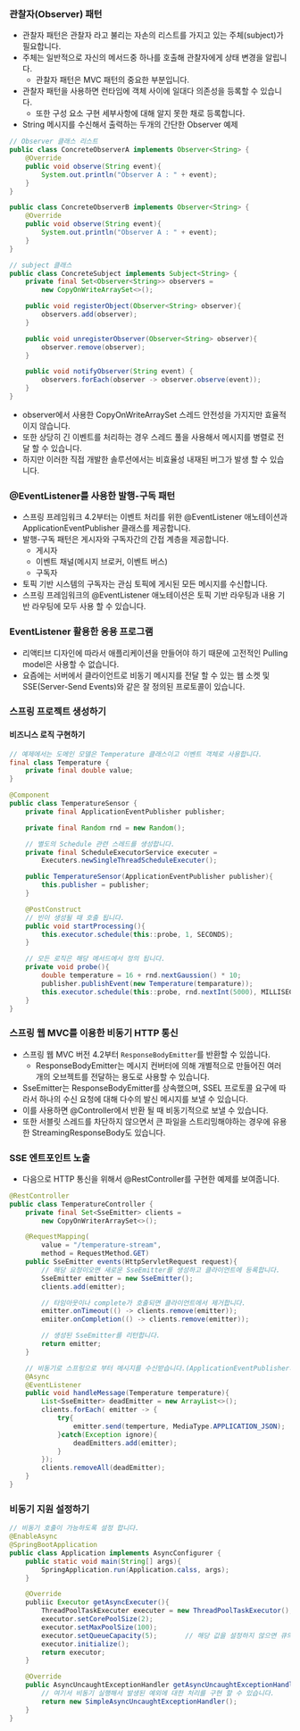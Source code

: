 ### 관찰자(Observer) 패턴
* 관찰자 패턴은 관찰자 라고 불리는 자손의 리스트를 가지고 있는 주체(subject)가 필요합니다. 
* 주체는 일반적으로 자신의 메서드중 하나를 호출해 관찰자에게 상태 변경을 알립니다.
  * 관찰자 패턴은 MVC 패턴의 중요한 부분입니다. 
* 관찰자 패턴을 사용하면 런타임에 객체 사이에 일대다 의존성을 등록할 수 있습니다. 
  * 또한 구성 요소 구현 세부사항에 대해 알지 못한 채로 등록합니다.
* String 메시지를 수신해서 출력하는 두개의 간단한 Observer 예제
```java
// Observer 클래스 리스트
public class ConcreteObserverA implements Observer<String> {
    @Override
    public void observe(String event){
        System.out.println("Observer A : " + event);
    }
}

public class ConcreteObserverB implements Observer<String> {
    @Override
    public void observe(String event){
        System.out.println("Observer A : " + event);
    }
}

// subject 클래스
public class ConcreteSubject implements Subject<String> {
    private final Set<Observer<String>> observers = 
        new CopyOnWriteArraySet<>();   

    public void registerObject(Observer<String> observer){
        observers.add(observer);
    }

    public void unregisterObserver(Observer<String> observer){
        observer.remove(observer);
    }

    public void notifyObserver(String event) {
        observers.forEach(observer -> observer.observe(event));
    }
}
```
* observer에서 사용한 CopyOnWriteArraySet 스레드 안전성을 가지지만 효율적이지 않습니다.
* 또한 상당히 긴 이벤트를 처리하는 경우 스레드 풀을 사용해서 메시지를 병렬로 전달 할 수 있습니다. 
* 하지만 이러한 직접 개발한 솔루션에서는 비효율성 내재된 버그가 발생 할 수 있습니다. 

### @EventListener를 사용한 발행-구독 패턴
* 스프링 프레임워크 4.2부터는 이벤트 처리를 위한 @EventListener 애노테이션과 ApplicationEventPublisher 클래스를 제공합니다. 
* 발행-구독 패턴은 게시자와 구독자간의 간접 계층을 제공합니다.
  * 게시자
  * 이벤트 채널(메시지 브로커, 이벤트 버스)
  * 구독자
* 토픽 기반 시스템의 구독자는 관심 토픽에 게시된 모든 메시지를 수신합니다. 
* 스프링 프레임워크의 @EventListener 애노테이션은 토픽 기반 라우팅과 내용 기반 라우팅에 모두 사용 할 수 있습니다. 

### EventListener 활용한 응용 프로그램
* 리액티브 디자인에 따라서 애플리케이션을 만들어야 하기 때문에 고전적인 Pulling model은 사용할 수 없습니다.
* 요즘에는 서버에서 클라이언트로 비동기 메시지를 전달 할 수 있는 웹 소켓 및 SSE(Server-Send Events)와 같은 잘 정의된 프로토콜이 있습니다.

### 스프링 프로젝트 생성하기 
#### 비즈니스 로직 구현하기 
```java
// 예제에서는 도메인 모델은 Temperature 클래스이고 이벤트 객체로 사용합니다.
final class Temperature {
    private final double value;
}

@Component
public class TemperatureSensor {
    private final ApplicationEventPublisher publisher;          

    private final Random rnd = new Random();

    // 별도의 Schedule 관련 스레드를 생성합니다. 
    private final ScheduleExecutorService executer = 
        Executers.newSingleThreadScheduleExecuter();

    public TemperatureSensor(ApplicationEventPublisher publisher){
        this.publisher = publisher;
    }

    @PostConstruct
    // 빈이 생성될 때 호출 됩니다.
    public void startProcessing(){
        this.executor.schedule(this::probe, 1, SECONDS);
    }

    // 모든 로직은 해당 메서드에서 정의 됩니다. 
    private void probe(){
        double temperature = 16 + rnd.nextGaussion() * 10;
        publisher.publishEvent(new Temperature(temparature));
        this.executor.schedule(this::probe, rnd.nextInt(5000), MILLISECONDS);
    }
}
```

### 스프링 웹 MVC를 이용한 비동기 HTTP 통신 
* 스프링 웹 MVC 버전 4.2부터 `ResponseBodyEmitter`를 반환할 수 있씁니다. 
  * ResponseBodyEmitter는 메시지 컨버터에 의해 개별적으로 만들어진 여러 개의 오브젝트를 전달하는 용도로 사용할 수 있습니다.
* SseEmitter는 ResponseBodyEmitter를 상속했으며, SSEL 프로토콜 요구에 따라서 하나의 수신 요청에 대해 다수의 발신 메시지를 보낼 수 있습니다.
* 이를 사용하면 @Controller에서 반환 될 때 비동기적으로 보낼 수 있습니다. 
* 또한 서블릿 스레드를 차단하지 않으면서 큰 파일을 스트리밍해야하는 경우에 유용한 StreamingResponseBody도 있습니다. 

### SSE 엔트포인트 노출
* 다음으로 HTTP 통신을 위해서 @RestController를 구현한 예제를 보여줍니다.
```java
@RestController
public class TemperatureController {
    private final Set<SseEmitter> clients = 
        new CopyOnWriterArraySet<>();

    @RequestMapping(
        value = "/temperature-stream",
        method = RequestMethod.GET)
    public SseEmitter events(HttpServletRequest request){
        // 해당 요청이오면 새로운 SseEmitter를 생성하고 클라이언트에 등록합니다.
        SseEmitter emitter = new SseEmitter();
        clients.add(emitter);

        // 타임아웃이나 complete가 호출되면 클라이언트에서 제거합니다. 
        emitter.onTimeout(() -> clients.remove(emitter));
        emiiter.onCompletion(() -> clients.remove(emitter));

        // 생성된 SseEmitter를 리턴합니다.
        return emitter;
    }

    // 비동기로 스프링으로 부터 메시지를 수신받습니다.(ApplicationEventPublisher의 호출로)
    @Async
    @EventListener
    public void handleMessage(Temperature temperature){
        List<SseEmitter> deadEmitter = new ArrayList<>();
        clients.forEach( emitter -> {
            try{
                emitter.send(temperture, MediaType.APPLICATION_JSON);
            }catch(Exception ignore){
                deadEmitters.add(emitter);
            }
        });
        clients.removeAll(deadEmitter);
    }
}
```

### 비동기 지원 설정하기
```java
// 비동기 호출이 가능하도록 설정 합니다. 
@EnableAsync
@SpringBootApplication
public class Application implements AsyncConfigurer {
    public static void main(String[] args){
        SpringApplication.run(Application.calss, args);
    }

    @Override
    publiic Executor getAsyncExecuter(){
        ThreadPoolTaskExecuter executer = new ThreadPoolTaskExecutor();
        executor.setCorePoolSize(2);
        executor.setMaxPoolSize(100);
        executor.setQueueCapacity(5);       // 해당 값을 설정하지 않으면 큐의 크기가 커지지 않습니다. 유의
        executor.initialize();
        return executor;
    }

    @Override
    public AsyncUncaughtExceptionHandler getAsyncUncaughtExceptionHandler(){
        // 여기서 비동기 실행해서 발생된 예외에 대한 처리를 구현 할 수 있습니다.
        return new SimpleAsyncUncaughtExceptionHandler();
    }
}
```